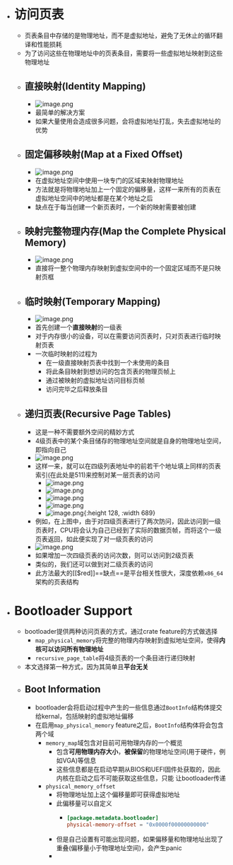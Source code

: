 - # 访问页表
	- 页表条目中存储的是物理地址，而不是虚拟地址，避免了无休止的循环翻译和性能损耗
	- 为了访问这些在物理地址中的页表条目，需要将一些虚拟地址映射到这些物理地址
	- ## 直接映射(Identity Mapping)
		- ![image.png](../assets/image_1689906365922_0.png)
		- 最简单的解决方案
		- 如果大量使用会造成很多问题，会将虚拟地址打乱，失去虚拟地址的优势
	- ## 固定偏移映射(Map at  a Fixed Offset)
		- ![image.png](../assets/image_1689906834078_0.png)
		- 在虚拟地址空间中使用一块专门的区域来映射物理地址
		- 方法就是将物理地址加上一个固定的偏移量，这样一来所有的页表在虚拟地址空间中的地址都是在某个地址之后
		- 缺点在于每当创建一个新页表时，一个新的映射需要被创建
	- ## 映射完整物理内存(Map the Complete Physical Memory)
		- ![image.png](../assets/image_1689906839425_0.png)
		- 直接将一整个物理内存映射到虚拟空间中的一个固定区域而不是只映射页框
	- ## 临时映射(Temporary Mapping)
		- ![image.png](../assets/image_1689907631533_0.png)
		- 首先创建一个**直接映射**的一级表
		- 对于内存很小的设备，可以在需要访问页表时，只对页表进行临时映射页表
		- 一次临时映射的过程为
			- 在一级直接映射页表中找到一个未使用的条目
			- 将此条目映射到想访问的包含页表的物理页帧上
			- 通过被映射的虚拟地址访问目标页帧
			- 访问完毕之后释放条目
	- ## 递归页表(Recursive Page Tables)
		- 这是一种不需要额外空间的精妙方式
		- 4级页表中的某个条目储存的物理地址空间就是自身的物理地址空间，即指向自己
		- ![image.png](../assets/image_1689924612268_0.png)
		- 这样一来，就可以在四级列表地址中的前若干个地址填上同样的页表索引(在此处是511)来控制对某一层页表的访问
			- ![image.png](../assets/image_1689925033560_0.png)
			- ![image.png](../assets/image_1689925039752_0.png)
			- ![image.png](../assets/image_1689925045007_0.png)
			- ![image.png](../assets/image_1689925051309_0.png)
			- ![image.png](../assets/image_1689925056953_0.png){:height 128, :width 689}
		- 例如，在上图中，由于对四级页表进行了两次防问，因此访问到一级页表时，CPU将会认为自己已经到了实际的数据页帧，而将这个一级页表返回，如此便实现了对一级页表的访问
		- ![image.png](../assets/image_1689924852667_0.png)
		- 如果增加一次四级页表的访问次数，则可以访问到2级页表
		- 类似的，我们还可以做到对二级页表的访问
		- 此方法最大的[[$red]]==缺点==是平台相关性很大，深度依赖``x86_64``架构的页表结构
- # Bootloader Support
	- bootloader提供两种访问页表的方式，通过crate feature的方式做选择
		- ``map_physical_memory``将完整的物理内存映射到虚拟地址空间，使得**内核可以访问所有物理地址**
		- ``recursive_page_table``将4级页表的一个条目进行递归映射
	- 本文选择第一种方式，因为其简单且**平台无关**
	- ## Boot Information
		- bootloader会将启动过程中产生的一些信息通过``BootInfo``结构体提交给kernal，包括映射的虚拟地址偏移
		- 在启用``map_physical_memory`` feature之后，``BootInfo``结构体将会包含两个域
			- ``memory_map``域包含对目前可用物理内存的一个概览
				- 包含**可用物理内存大小**，**被保留**的物理地址空间(用于硬件，例如VGA)等信息
				- 这些信息都是在启动早期从BIOS和UEFI固件处获取的，因此内核在启动之后不可能获取这些信息，只能 让bootloader传递
			- ``physical_memory_offset``
				- 将物理地址加上这个偏移量即可获得虚拟地址
				- 此偏移量可以自定义
					- ```toml
					  [package.metadata.bootloader]
					  physical-memory-offset = "0x0000f00000000000"
					  ```
				- 但是自己设置有可能出现问题，如果偏移量和物理地址出现了重叠(偏移量小于物理地址空间)，会产生panic
				-